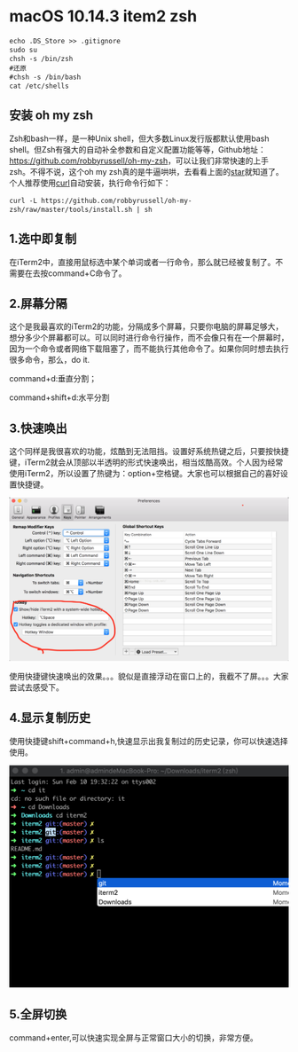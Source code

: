 # macOS 10.14.3 item2 zsh

```
echo .DS_Store >> .gitignore
sudo su
chsh -s /bin/zsh
#还原
#chsh -s /bin/bash
cat /etc/shells
```



## 安装 oh my zsh

Zsh和bash一样，是一种Unix shell，但大多数Linux发行版都默认使用bash shell。但Zsh有强大的自动补全参数和自定义配置功能等等，Github地址：<https://github.com/robbyrussell/oh-my-zsh>，可以让我们非常快速的上手zsh。不得不说，这个oh my zsh真的是牛逼哄哄，去看看上面的[star](https://www.baidu.com/s?wd=star&tn=24004469_oem_dg&rsv_dl=gh_pl_sl_csd)就知道了。个人推荐使用[curl](https://www.baidu.com/s?wd=curl&tn=24004469_oem_dg&rsv_dl=gh_pl_sl_csd)自动安装，执行命令行如下：

```
curl -L https://github.com/robbyrussell/oh-my-zsh/raw/master/tools/install.sh | sh
```

## 1.选中即复制

在iTerm2中，直接用鼠标选中某个单词或者一行命令，那么就已经被复制了。不需要在去按command+C命令了。

## 2.屏幕分隔

这个是我最喜欢的iTerm2的功能，分隔成多个屏幕，只要你电脑的屏幕足够大，想分多少个屏幕都可以。可以同时进行命令行操作，而不会像只有在一个屏幕时，因为一个命令或者网络下载阻塞了，而不能执行其他命令了。如果你同时想去执行很多命令，那么，do it.

command+d:垂直分割；

command+shift+d:水平分割

## 3.快速唤出

这个同样是我很喜欢的功能，炫酷到无法阻挡。设置好系统热键之后，只要按快捷键，iTerm2就会从顶部以半透明的形式快速唤出，相当炫酷高效。个人因为经常使用iTerm2，所以设置了热键为：option+空格键。大家也可以根据自己的喜好设置快捷键。

![20160110171614291](images/20160110171614291.png)

使用快捷键快速唤出的效果。。。貌似是直接浮动在窗口上的，我截不了屏。。。大家尝试去感受下。

## 4.显示复制历史

使用快捷键shift+command+h,快速显示出我复制过的历史记录，你可以快速选择使用。

![image-20190210193737175](images/image-20190210193737175.png)



## 5.全屏切换

command+enter,可以快速实现全屏与正常窗口大小的切换，非常方便。